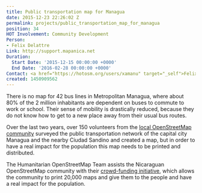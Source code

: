 ```yaml
---
title: Public transportation map for Managua
date: 2015-12-23 22:26:02 Z
permalink: projects/public_transportation_map_for_managua
position: 34
HOT Involvement: Community Development
Person:
- Felix Delattre
Link: http://support.mapanica.net
Duration:
  Start Date: '2015-12-15 00:00:00 +0000'
  End Date: '2016-02-28 00:00:00 +0000'
Contact: <a href="https://hotosm.org/users/xamanu" target="_self">Felix Delattre</a>
created: 1450909562
---
```


<p>There is no map for 42 bus lines in Metropolitan Managua, where about 80% of the 2 million inhabitants are dependent on buses to commute to work or school. Their sense of mobility is drastically reduced, because they do not know how to get to a new place away from their usual bus routes.</p><p>Over the last two years, over 150 volunteers from the&nbsp;<a href="http://mapanica.net" target="_blank">local OpenStreetMap community</a>&nbsp;surveyed the public transportation network of the capital city Managua and the nearby Ciudad Sandino and created a map, but in order to have a real impact for the population this map needs to be printed and distributed.</p><p>The Humanitarian OpenStreetMap Team assists the Nicaraguan OpenStreetMap community with their&nbsp;<a href="http://support.mapanica.net" target="_blank">crowd-funding initiative</a>, which allows the community to print 20,000 maps and give them to the people and have a real impact for the population.</p>
